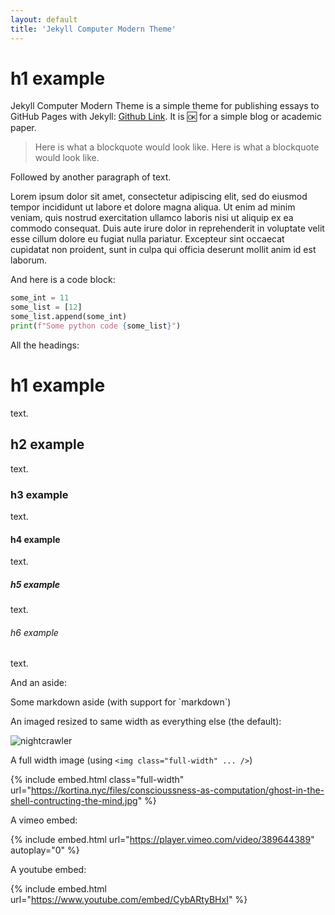 ```yaml
---
layout: default
title: 'Jekyll Computer Modern Theme'
---
```


# h1 example

Jekyll Computer Modern Theme is a simple theme for publishing essays to GitHub Pages with Jekyll: [Github Link](https://github.com/kortina/jekyll-computer-modern-theme). It is 🆗 for a simple blog or academic paper. 

> Here is what a blockquote would look like. Here is what a blockquote would look like.

Followed by another paragraph of text.

<a name="lorem"></a>

Lorem ipsum dolor sit amet, consectetur adipiscing elit, sed do eiusmod tempor incididunt ut labore et dolore magna aliqua. Ut enim ad minim veniam, quis nostrud exercitation ullamco laboris nisi ut aliquip ex ea commodo consequat. Duis aute irure dolor in reprehenderit in voluptate velit esse cillum dolore eu fugiat nulla pariatur. Excepteur sint occaecat cupidatat non proident, sunt in culpa qui officia deserunt mollit anim id est laborum.

And here is a code block:

```python
some_int = 11
some_list = [12]
some_list.append(some_int)
print(f"Some python code {some_list}")
```

All the headings:

# h1 example

text.

## h2 example

text.

### h3 example

text.

#### h4 example

text.

##### h5 example

text.

###### h6 example

text.

And an aside:

<aside markdown="1">
Some markdown aside (with support for `markdown`)
</aside>

An imaged resized to same width as everything else (the default):

![nightcrawler](https://kortina.nyc/files/nightcrawler.jpg)

A full width image (using `<img class="full-width" ... />`)

{% include embed.html class="full-width" url="https://kortina.nyc/files/conscioussness-as-computation/ghost-in-the-shell-contructing-the-mind.jpg" %}

A vimeo embed:

{% include embed.html url="https://player.vimeo.com/video/389644389" autoplay="0" %}

A youtube embed:

{% include embed.html url="https://www.youtube.com/embed/CybARtyBHxI" %}
